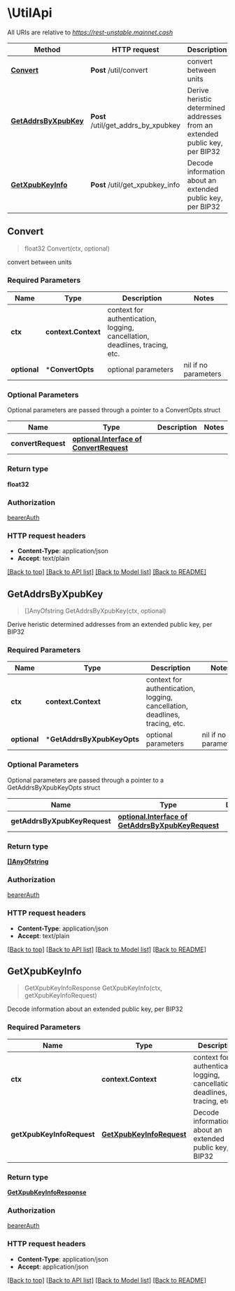 # \UtilApi

All URIs are relative to *https://rest-unstable.mainnet.cash*

Method | HTTP request | Description
------------- | ------------- | -------------
[**Convert**](UtilApi.md#Convert) | **Post** /util/convert | convert between units
[**GetAddrsByXpubKey**](UtilApi.md#GetAddrsByXpubKey) | **Post** /util/get_addrs_by_xpubkey | Derive heristic determined addresses from an extended public key, per BIP32
[**GetXpubKeyInfo**](UtilApi.md#GetXpubKeyInfo) | **Post** /util/get_xpubkey_info | Decode information about an extended public key, per BIP32



## Convert

> float32 Convert(ctx, optional)

convert between units

### Required Parameters


Name | Type | Description  | Notes
------------- | ------------- | ------------- | -------------
**ctx** | **context.Context** | context for authentication, logging, cancellation, deadlines, tracing, etc.
 **optional** | ***ConvertOpts** | optional parameters | nil if no parameters

### Optional Parameters

Optional parameters are passed through a pointer to a ConvertOpts struct


Name | Type | Description  | Notes
------------- | ------------- | ------------- | -------------
 **convertRequest** | [**optional.Interface of ConvertRequest**](ConvertRequest.md)|  | 

### Return type

**float32**

### Authorization

[bearerAuth](../README.md#bearerAuth)

### HTTP request headers

- **Content-Type**: application/json
- **Accept**: text/plain

[[Back to top]](#) [[Back to API list]](../README.md#documentation-for-api-endpoints)
[[Back to Model list]](../README.md#documentation-for-models)
[[Back to README]](../README.md)


## GetAddrsByXpubKey

> []AnyOfstring GetAddrsByXpubKey(ctx, optional)

Derive heristic determined addresses from an extended public key, per BIP32

### Required Parameters


Name | Type | Description  | Notes
------------- | ------------- | ------------- | -------------
**ctx** | **context.Context** | context for authentication, logging, cancellation, deadlines, tracing, etc.
 **optional** | ***GetAddrsByXpubKeyOpts** | optional parameters | nil if no parameters

### Optional Parameters

Optional parameters are passed through a pointer to a GetAddrsByXpubKeyOpts struct


Name | Type | Description  | Notes
------------- | ------------- | ------------- | -------------
 **getAddrsByXpubKeyRequest** | [**optional.Interface of GetAddrsByXpubKeyRequest**](GetAddrsByXpubKeyRequest.md)|  | 

### Return type

[**[]AnyOfstring**](anyOf&lt;string&gt;.md)

### Authorization

[bearerAuth](../README.md#bearerAuth)

### HTTP request headers

- **Content-Type**: application/json
- **Accept**: text/plain

[[Back to top]](#) [[Back to API list]](../README.md#documentation-for-api-endpoints)
[[Back to Model list]](../README.md#documentation-for-models)
[[Back to README]](../README.md)


## GetXpubKeyInfo

> GetXpubKeyInfoResponse GetXpubKeyInfo(ctx, getXpubKeyInfoRequest)

Decode information about an extended public key, per BIP32

### Required Parameters


Name | Type | Description  | Notes
------------- | ------------- | ------------- | -------------
**ctx** | **context.Context** | context for authentication, logging, cancellation, deadlines, tracing, etc.
**getXpubKeyInfoRequest** | [**GetXpubKeyInfoRequest**](GetXpubKeyInfoRequest.md)| Decode information about an extended public key, per BIP32 | 

### Return type

[**GetXpubKeyInfoResponse**](getXpubKeyInfoResponse.md)

### Authorization

[bearerAuth](../README.md#bearerAuth)

### HTTP request headers

- **Content-Type**: application/json
- **Accept**: application/json

[[Back to top]](#) [[Back to API list]](../README.md#documentation-for-api-endpoints)
[[Back to Model list]](../README.md#documentation-for-models)
[[Back to README]](../README.md)

